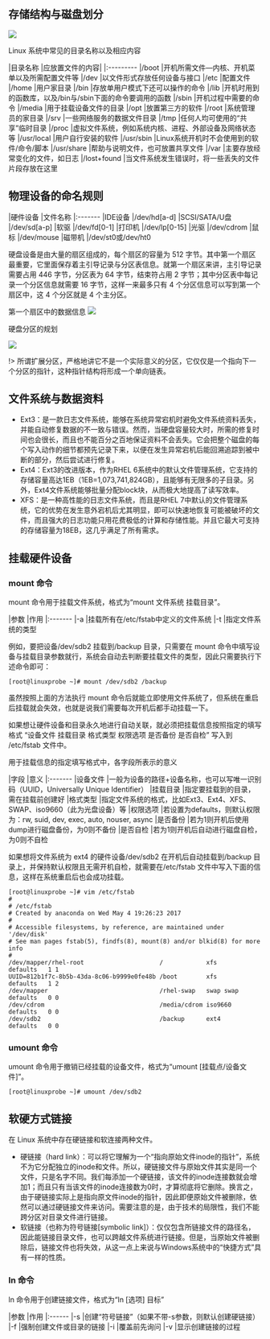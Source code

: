 ## 存储结构与磁盘划分

![](http://os6ycxx7w.bkt.clouddn.com/images/29089cf9-cea0-4f22-a590-bb000bc46669.png)

Linux 系统中常见的目录名称以及相应内容

|目录名称	|应放置文件的内容|
|:---------
|/boot	|开机所需文件—内核、开机菜单以及所需配置文件等
|/dev	|以文件形式存放任何设备与接口
|/etc	|配置文件
|/home	|用户家目录
|/bin	|存放单用户模式下还可以操作的命令
|/lib	|开机时用到的函数库，以及/bin与/sbin下面的命令要调用的函数
|/sbin	|开机过程中需要的命令
|/media	|用于挂载设备文件的目录
|/opt	|放置第三方的软件
|/root	|系统管理员的家目录
|/srv	|一些网络服务的数据文件目录
|/tmp	|任何人均可使用的“共享”临时目录
|/proc	|虚拟文件系统，例如系统内核、进程、外部设备及网络状态等
|/usr/local	|用户自行安装的软件
|/usr/sbin	|Linux系统开机时不会使用到的软件/命令/脚本
|/usr/share	|帮助与说明文件，也可放置共享文件
|/var	|主要存放经常变化的文件，如日志
|/lost+found	|当文件系统发生错误时，将一些丢失的文件片段存放在这里


## 物理设备的命名规则

|硬件设备	|文件名称
|:-------
|IDE设备	|/dev/hd[a-d]
|SCSI/SATA/U盘	|/dev/sd[a-p]
|软驱	|/dev/fd[0-1]
|打印机	|/dev/lp[0-15]
|光驱	|/dev/cdrom
|鼠标	|/dev/mouse
|磁带机	|/dev/st0或/dev/ht0


硬盘设备是由大量的扇区组成的，每个扇区的容量为 512 字节。其中第一个扇区最重要，它里面保存着主引导记录与分区表信息。就第一个扇区来讲，主引导记录需要占用 446 字节，分区表为 64 字节，结束符占用 2 字节；其中分区表中每记录一个分区信息就需要 16 字节，这样一来最多只有 4 个分区信息可以写到第一个扇区中，这 4 个分区就是 4 个主分区。

第一个扇区中的数据信息
![](http://os6ycxx7w.bkt.clouddn.com/images/b680f983-82e2-4d05-9399-ba6c55269d62.png)

硬盘分区的规划

![](http://os6ycxx7w.bkt.clouddn.com/images/63cfcc33-431a-4be8-9c60-e6d7eb45d9c2.png)

!> 所谓扩展分区，严格地讲它不是一个实际意义的分区，它仅仅是一个指向下一个分区的指针，这种指针结构将形成一个单向链表。

## 文件系统与数据资料


* Ext3：是一款日志文件系统，能够在系统异常宕机时避免文件系统资料丢失，并能自动修复数据的不一致与错误。然而，当硬盘容量较大时，所需的修复时间也会很长，而且也不能百分之百地保证资料不会丢失。它会把整个磁盘的每个写入动作的细节都预先记录下来，以便在发生异常宕机后能回溯追踪到被中断的部分，然后尝试进行修复。
* Ext4：Ext3的改进版本，作为RHEL 6系统中的默认文件管理系统，它支持的存储容量高达1EB（1EB=1,073,741,824GB），且能够有无限多的子目录。另外，Ext4文件系统能够批量分配block块，从而极大地提高了读写效率。
* XFS：是一种高性能的日志文件系统，而且是RHEL 7中默认的文件管理系统，它的优势在发生意外宕机后尤其明显，即可以快速地恢复可能被破坏的文件，而且强大的日志功能只用花费极低的计算和存储性能。并且它最大可支持的存储容量为18EB，这几乎满足了所有需求。


## 挂载硬件设备


### mount 命令
mount 命令用于挂载文件系统，格式为“mount 文件系统 挂载目录”。

|参数	|作用
|:-------
|-a	|挂载所有在/etc/fstab中定义的文件系统
|-t	|指定文件系统的类型

例如，要把设备/dev/sdb2 挂载到/backup 目录，只需要在 mount 命令中填写设备与挂载目录参数就行，系统会自动去判断要挂载文件的类型，因此只需要执行下述命令即可：

```
[root@linuxprobe ~]# mount /dev/sdb2 /backup
```

虽然按照上面的方法执行 mount 命令后就能立即使用文件系统了，但系统在重启后挂载就会失效，也就是说我们需要每次开机后都手动挂载一下。

如果想让硬件设备和目录永久地进行自动关联，就必须把挂载信息按照指定的填写格式 “设备文件 挂载目录 格式类型 权限选项 是否备份 是否自检” 写入到 /etc/fstab 文件中。

用于挂载信息的指定填写格式中，各字段所表示的意义

|字段	|意义
|:-------
|设备文件	|一般为设备的路径+设备名称，也可以写唯一识别码（UUID，Universally Unique Identifier）
|挂载目录	|指定要挂载到的目录，需在挂载前创建好
|格式类型	|指定文件系统的格式，比如Ext3、Ext4、XFS、SWAP、iso9660（此为光盘设备）等
|权限选项	|若设置为defaults，则默认权限为：rw, suid, dev, exec, auto, nouser, async
|是否备份	|若为1则开机后使用dump进行磁盘备份，为0则不备份
|是否自检	|若为1则开机后自动进行磁盘自检，为0则不自检


如果想将文件系统为 ext4 的硬件设备/dev/sdb2 在开机后自动挂载到/backup 目录上，并保持默认权限且无需开机自检，就需要在/etc/fstab 文件中写入下面的信息，这样在系统重启后也会成功挂载。

```
[root@linuxprobe ~]# vim /etc/fstab
#
# /etc/fstab
# Created by anaconda on Wed May 4 19:26:23 2017
#
# Accessible filesystems, by reference, are maintained under '/dev/disk'
# See man pages fstab(5), findfs(8), mount(8) and/or blkid(8) for more info
#
/dev/mapper/rhel-root                     /            xfs       defaults   1 1
UUID=812b1f7c-8b5b-43da-8c06-b9999e0fe48b /boot        xfs       defaults   1 2
/dev/mapper                               /rhel-swap   swap swap defaults   0 0
/dev/cdrom                                /media/cdrom iso9660   defaults   0 0
/dev/sdb2                                 /backup      ext4      defaults   0 0

```

### umount 命令

umount 命令用于撤销已经挂载的设备文件，格式为“umount [挂载点/设备文件]”。

```
[root@linuxprobe ~]# umount /dev/sdb2
```

## 软硬方式链接

在 Linux 系统中存在硬链接和软连接两种文件。

* 硬链接（hard link）：可以将它理解为一个“指向原始文件inode的指针”，系统不为它分配独立的inode和文件。所以，硬链接文件与原始文件其实是同一个文件，只是名字不同。我们每添加一个硬链接，该文件的inode连接数就会增加1；而且只有当该文件的inode连接数为0时，才算彻底将它删除。换言之，由于硬链接实际上是指向原文件inode的指针，因此即便原始文件被删除，依然可以通过硬链接文件来访问。需要注意的是，由于技术的局限性，我们不能跨分区对目录文件进行链接。
* 软链接（也称为符号链接[symbolic link]）：仅仅包含所链接文件的路径名，因此能链接目录文件，也可以跨越文件系统进行链接。但是，当原始文件被删除后，链接文件也将失效，从这一点上来说与Windows系统中的“快捷方式”具有一样的性质。
### ln 命令

ln 命令用于创建链接文件，格式为“ln [选项] 目标”

|参数	|作用
|:------
|-s	|创建“符号链接”（如果不带-s参数，则默认创建硬链接）
|-f	 |强制创建文件或目录的链接
|-i	 |覆盖前先询问
|-v	|显示创建链接的过程
